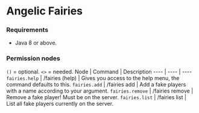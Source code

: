 # Angelic Fairies

### Requirements
- Java 8 or above.

### Permission nodes
`()` = optional.
`<>` = needed.
Node | Command | Description
---- | ---- | ----
`fairies.help` | /fairies (help) | Gives you access to the help menu, the command defaults to this.
`fairies.add` | /fairies add <name> | Add a fake players with a name according to your argument.
`fairies.remove` | /fairies remove <fake player> | Remove a fake player! Must be on the server.
`fairies.list` | /fairies list | List all fake players currently on the server.